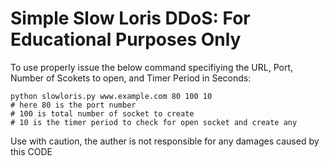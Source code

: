 # Simple Slow Loris DDoS: For Educational Purposes Only

To use properly issue the below command specifiying the URL, Port, Number of Scokets to open, and Timer Period in Seconds:
```
python slowloris.py www.example.com 80 100 10
# here 80 is the port number
# 100 is total number of socket to create
# 10 is the timer period to check for open socket and create any

```

Use with caution, the auther is not responsible for any damages caused by this CODE


